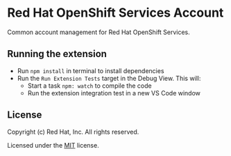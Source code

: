 # Red Hat OpenShift Services Account

Common account management for Red Hat OpenShift Services. 


## Running the extension

- Run `npm install` in terminal to install dependencies
- Run the `Run Extension Tests` target in the Debug View. This will:
	- Start a task `npm: watch` to compile the code
	- Run the extension integration test in a new VS Code window

## License
Copyright (c) Red Hat, Inc. All rights reserved.

Licensed under the [MIT](LICENSE.txt) license.
